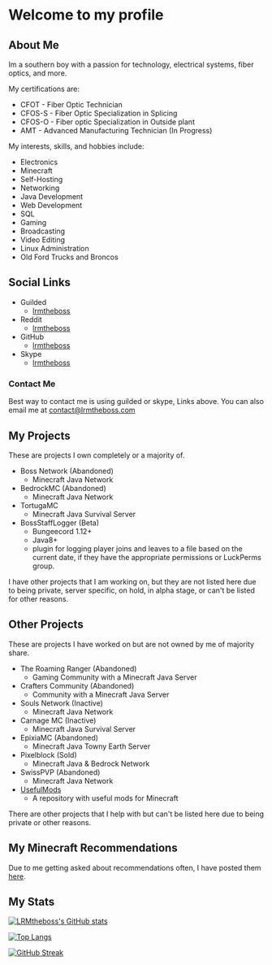 # Welcome to my profile

## About Me

Im a southern boy with a passion for technology, electrical systems, fiber optics, and more.

My certifications are:

- CFOT - Fiber Optic Technician
- CFOS-S - Fiber Optic Specialization in Splicing
- CFOS-O - Fiber optic Specialization in Outside plant
- AMT - Advanced Manufacturing Technician (In Progress)

My interests, skills, and hobbies include:

- Electronics
- Minecraft
- Self-Hosting
- Networking
- Java Development
- Web Development
- SQL
- Gaming
- Broadcasting
- Video Editing
- Linux Administration
- Old Ford Trucks and Broncos

## Social Links

- Guilded
  - [lrmtheboss](https://guilded.gg/lrmtheboss)
- Reddit
  - [lrmtheboss](https://www.reddit.com/user/lrmtheboss)
- GitHub
  - [lrmtheboss](https://github.com/lrmtheboss)
- Skype
  - [lrmtheboss](https://join.skype.com/invite/sgMpHGyLWZo6)

### Contact Me

Best way to contact me is using guilded or skype, Links above.
You can also email me at [contact@lrmtheboss.com](mailto:contact@lrmtheboss.com)

## My Projects

These are projects I own completely or a majority of.

- Boss Network (Abandoned)
  - Minecraft Java Network
- BedrockMC (Abandoned)
  - Minecraft Java Network
- TortugaMC
  - Minecraft Java Survival Server
- BossStaffLogger (Beta)
  - Bungeecord 1.12+
  - Java8+
  - plugin for logging player joins and leaves to a file based on the current date, if they have the appropriate permissions or LuckPerms group.

I have other projects that I am working on, but they are not listed here due to being private, server specific, on hold, in alpha stage, or can't be listed for other reasons.

## Other Projects

These are projects I have worked on but are not owned by me of majority share.

- The Roaming Ranger (Abandoned)
  - Gaming Community with a Minecraft Java Server
- Crafters Community (Abandoned)
  - Community with a Minecraft Java Server
- Souls Network (Inactive)
  - Minecraft Java Network
- Carnage MC (Inactive)
  - Minecraft Java Survival Server
- EpixiaMC (Abandoned)
  - Minecraft Java Towny Earth Server
- Pixelblock (Sold)
  - Minecraft Java & Bedrock Network
- SwissPVP (Abandoned)
  - Minecraft Java Network
- [UsefulMods](https://github.com/NordicGamerFE/usefulmods)
  - A repository with useful mods for Minecraft

There are other projects that I help with but can't be listed here due to being private or other reasons.

## My Minecraft Recommendations

Due to me getting asked about recommendations often, I have posted them [here](./Minecraft%20Recommendations/README.md).

## My Stats

[![LRMtheboss's GitHub stats](https://github-readme-stats.vercel.app/api?username=lrmtheboss&count_private=true&show_icons=true&theme=onedark)](https://github.com/anuraghazra/github-readme-stats)

[![Top Langs](https://github-readme-stats.vercel.app/api/top-langs/?username=lrmtheboss&theme=onedark&layout=compact)](https://github.com/anuraghazra/github-readme-stats)

[![GitHub Streak](http://github-readme-streak-stats.herokuapp.com?user=lrmtheboss&theme=dark)](https://git.io/streak-stats)
